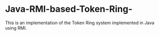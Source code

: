 # Java-RMI-based-Token-Ring-
This is an implementation of the Token Ring system implemented in Java using RMI.

